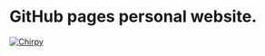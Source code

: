 # GitHub pages personal website.

[![Chirpy](https://img.shields.io/badge/Jekyll%20Theme-Chirpy-blue?style=flat&logo=jekyll)](https://github.com/cotes2020/jekyll-theme-chirpy)
